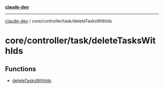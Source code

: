 [**claude-dev**](../../../../README.md)

***

[claude-dev](../../../../README.md) / core/controller/task/deleteTasksWithIds

# core/controller/task/deleteTasksWithIds

## Functions

- [deleteTasksWithIds](functions/deleteTasksWithIds.md)
